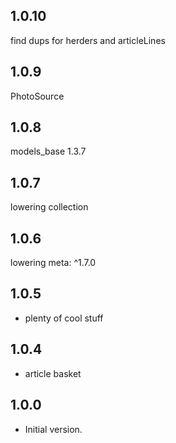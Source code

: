 ## 1.0.10
find dups for herders and articleLines

## 1.0.9
PhotoSource

## 1.0.8
models_base 1.3.7

## 1.0.7
lowering collection

## 1.0.6
lowering meta: ^1.7.0

## 1.0.5

- plenty of cool stuff

## 1.0.4

- article basket

## 1.0.0

- Initial version.

